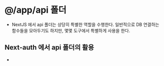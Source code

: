 # @/app/api 폴더

- NextJS 에서 api 폴더는 상당히 특별한 역할을 수행한다. 일반적으로 DB 연결하는 함수들을 모아두기도 하지만, 몇몇 도구에서 특별하게 사용을 한다.

## Next-auth 에서 api 폴더의 활용

-
